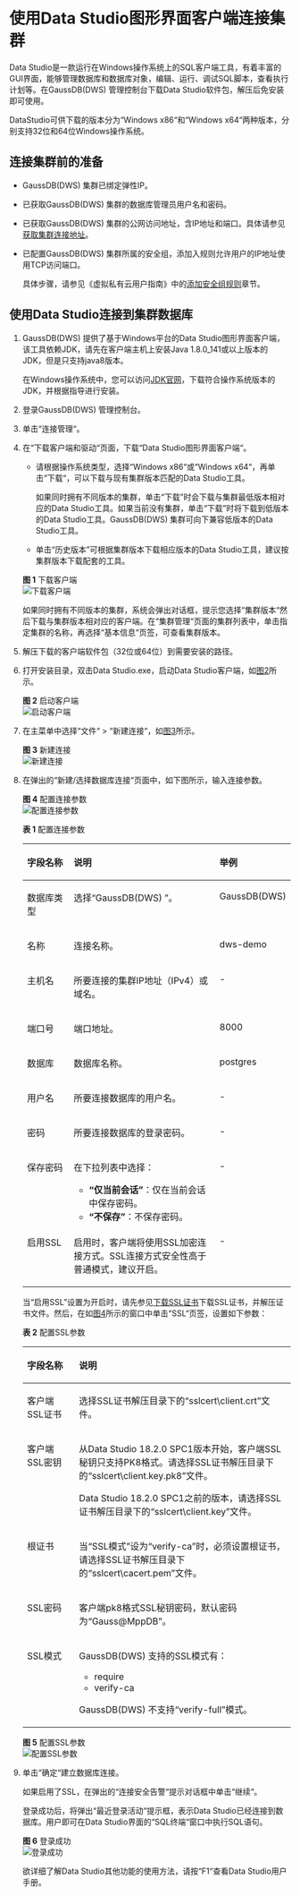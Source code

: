 # 使用Data Studio图形界面客户端连接集群<a name="dws_01_0094"></a>

Data Studio是一款运行在Windows操作系统上的SQL客户端工具，有着丰富的GUI界面，能够管理数据库和数据库对象，编辑、运行、调试SQL脚本，查看执行计划等。在GaussDB\(DWS\) 管理控制台下载Data Studio软件包，解压后免安装即可使用。

DataStudio可供下载的版本分为“Windows x86“和“Windows x64“两种版本，分别支持32位和64位Windows操作系统。

## 连接集群前的准备<a name="section83156195500"></a>

-   GaussDB\(DWS\) 集群已绑定弹性IP。
-   已获取GaussDB\(DWS\) 集群的数据库管理员用户名和密码。
-   已获取GaussDB\(DWS\) 集群的公网访问地址，含IP地址和端口。具体请参见[获取集群连接地址](获取集群连接地址.md)。
-   已配置GaussDB\(DWS\) 集群所属的安全组，添加入规则允许用户的IP地址使用TCP访问端口。

    具体步骤，请参见《虚拟私有云用户指南》中的[添加安全组规则](https://support.huaweicloud.com/usermanual-vpc/zh-cn_topic_0030969470.html)章节。


## 使用Data Studio连接到集群数据库<a name="section12757151571018"></a>

1.  GaussDB\(DWS\) 提供了基于Windows平台的Data Studio图形界面客户端，该工具依赖JDK，请先在客户端主机上安装Java 1.8.0\_141或以上版本的JDK，但是只支持java8版本。

    在Windows操作系统中，您可以访问[JDK官网](https://www.oracle.com/technetwork/java/javase/downloads/jdk8-downloads-2133151.html)，下载符合操作系统版本的JDK，并根据指导进行安装。

2.  登录GaussDB\(DWS\) 管理控制台。
3.  单击“连接管理“。
4.  在“下载客户端和驱动“页面，下载“Data Studio图形界面客户端“。

    -   请根据操作系统类型，选择“Windows x86“或“Windows x64“，再单击“下载“，可以下载与现有集群版本匹配的Data Studio工具。

        如果同时拥有不同版本的集群，单击“下载”时会下载与集群最低版本相对应的Data Studio工具。如果当前没有集群，单击“下载”时将下载到低版本的Data Studio工具。GaussDB\(DWS\) 集群可向下兼容低版本的Data Studio工具。

    -   单击“历史版本”可根据集群版本下载相应版本的Data Studio工具，建议按集群版本下载配套的工具。

    **图 1**  下载客户端<a name="zh-cn_topic_0107187019_fig68962081218"></a>  
    ![](figures/下载客户端.png "下载客户端")

    如果同时拥有不同版本的集群，系统会弹出对话框，提示您选择“集群版本“然后下载与集群版本相对应的客户端。在“集群管理“页面的集群列表中，单击指定集群的名称，再选择“基本信息“页签，可查看集群版本。

5.  解压下载的客户端软件包（32位或64位）到需要安装的路径。
6.  打开安装目录，双击Data Studio.exe，启动Data Studio客户端，如[图2](#zh-cn_topic_0107187019_fig6324139192412)所示。

    **图 2**  启动客户端<a name="zh-cn_topic_0107187019_fig6324139192412"></a>  
    ![](figures/启动客户端.png "启动客户端")

7.  在主菜单中选择“文件“  \>  “新建连接“，如[图3](#zh-cn_topic_0107187019_fig14311312192811)所示。

    **图 3**  新建连接<a name="zh-cn_topic_0107187019_fig14311312192811"></a>  
    ![](figures/新建连接.png "新建连接")

8.  在弹出的“新建/选择数据库连接“页面中，如下图所示，输入连接参数。

    **图 4**  配置连接参数<a name="zh-cn_topic_0107187019_fig27101723910"></a>  
    ![](figures/配置连接参数.png "配置连接参数")

    **表 1**  配置连接参数

    <a name="zh-cn_topic_0107187019_table79217143912"></a>
    <table><thead align="left"><tr id="zh-cn_topic_0107187019_row88417113910"><th class="cellrowborder" valign="top" width="19.01190119011901%" id="mcps1.2.4.1.1"><p id="zh-cn_topic_0107187019_p167171710393"><a name="zh-cn_topic_0107187019_p167171710393"></a><a name="zh-cn_topic_0107187019_p167171710393"></a>字段名称</p>
    </th>
    <th class="cellrowborder" valign="top" width="58.8058805880588%" id="mcps1.2.4.1.2"><p id="zh-cn_topic_0107187019_p9741716392"><a name="zh-cn_topic_0107187019_p9741716392"></a><a name="zh-cn_topic_0107187019_p9741716392"></a>说明</p>
    </th>
    <th class="cellrowborder" valign="top" width="22.182218221822183%" id="mcps1.2.4.1.3"><p id="zh-cn_topic_0107187019_p88171713915"><a name="zh-cn_topic_0107187019_p88171713915"></a><a name="zh-cn_topic_0107187019_p88171713915"></a>举例</p>
    </th>
    </tr>
    </thead>
    <tbody><tr id="zh-cn_topic_0107187019_row1816716134011"><td class="cellrowborder" valign="top" width="19.01190119011901%" headers="mcps1.2.4.1.1 "><p id="zh-cn_topic_0107187019_p51683131702"><a name="zh-cn_topic_0107187019_p51683131702"></a><a name="zh-cn_topic_0107187019_p51683131702"></a>数据库类型</p>
    </td>
    <td class="cellrowborder" valign="top" width="58.8058805880588%" headers="mcps1.2.4.1.2 "><p id="zh-cn_topic_0107187019_p3297172210156"><a name="zh-cn_topic_0107187019_p3297172210156"></a><a name="zh-cn_topic_0107187019_p3297172210156"></a>选择“GaussDB(DWS) ”。</p>
    </td>
    <td class="cellrowborder" valign="top" width="22.182218221822183%" headers="mcps1.2.4.1.3 "><p id="zh-cn_topic_0107187019_p916914138012"><a name="zh-cn_topic_0107187019_p916914138012"></a><a name="zh-cn_topic_0107187019_p916914138012"></a>GaussDB(DWS)</p>
    </td>
    </tr>
    <tr id="zh-cn_topic_0107187019_row138017153913"><td class="cellrowborder" valign="top" width="19.01190119011901%" headers="mcps1.2.4.1.1 "><p id="zh-cn_topic_0107187019_p38131716399"><a name="zh-cn_topic_0107187019_p38131716399"></a><a name="zh-cn_topic_0107187019_p38131716399"></a>名称</p>
    </td>
    <td class="cellrowborder" valign="top" width="58.8058805880588%" headers="mcps1.2.4.1.2 "><p id="zh-cn_topic_0107187019_p7813171399"><a name="zh-cn_topic_0107187019_p7813171399"></a><a name="zh-cn_topic_0107187019_p7813171399"></a>连接名称。</p>
    </td>
    <td class="cellrowborder" valign="top" width="22.182218221822183%" headers="mcps1.2.4.1.3 "><p id="zh-cn_topic_0107187019_p11813172392"><a name="zh-cn_topic_0107187019_p11813172392"></a><a name="zh-cn_topic_0107187019_p11813172392"></a>dws-demo</p>
    </td>
    </tr>
    <tr id="zh-cn_topic_0107187019_row178141710395"><td class="cellrowborder" valign="top" width="19.01190119011901%" headers="mcps1.2.4.1.1 "><p id="zh-cn_topic_0107187019_p12812176393"><a name="zh-cn_topic_0107187019_p12812176393"></a><a name="zh-cn_topic_0107187019_p12812176393"></a>主机名</p>
    </td>
    <td class="cellrowborder" valign="top" width="58.8058805880588%" headers="mcps1.2.4.1.2 "><p id="zh-cn_topic_0107187019_p38191720395"><a name="zh-cn_topic_0107187019_p38191720395"></a><a name="zh-cn_topic_0107187019_p38191720395"></a>所要连接的集群IP地址（IPv4）或域名。</p>
    </td>
    <td class="cellrowborder" valign="top" width="22.182218221822183%" headers="mcps1.2.4.1.3 "><p id="zh-cn_topic_0107187019_p88617143914"><a name="zh-cn_topic_0107187019_p88617143914"></a><a name="zh-cn_topic_0107187019_p88617143914"></a>-</p>
    </td>
    </tr>
    <tr id="zh-cn_topic_0107187019_row88151717394"><td class="cellrowborder" valign="top" width="19.01190119011901%" headers="mcps1.2.4.1.1 "><p id="zh-cn_topic_0107187019_p88017123920"><a name="zh-cn_topic_0107187019_p88017123920"></a><a name="zh-cn_topic_0107187019_p88017123920"></a>端口号</p>
    </td>
    <td class="cellrowborder" valign="top" width="58.8058805880588%" headers="mcps1.2.4.1.2 "><p id="zh-cn_topic_0107187019_p2861717396"><a name="zh-cn_topic_0107187019_p2861717396"></a><a name="zh-cn_topic_0107187019_p2861717396"></a>端口地址。</p>
    </td>
    <td class="cellrowborder" valign="top" width="22.182218221822183%" headers="mcps1.2.4.1.3 "><p id="zh-cn_topic_0107187019_p3812176392"><a name="zh-cn_topic_0107187019_p3812176392"></a><a name="zh-cn_topic_0107187019_p3812176392"></a>8000</p>
    </td>
    </tr>
    <tr id="zh-cn_topic_0107187019_row9881783912"><td class="cellrowborder" valign="top" width="19.01190119011901%" headers="mcps1.2.4.1.1 "><p id="zh-cn_topic_0107187019_p158161773917"><a name="zh-cn_topic_0107187019_p158161773917"></a><a name="zh-cn_topic_0107187019_p158161773917"></a>数据库</p>
    </td>
    <td class="cellrowborder" valign="top" width="58.8058805880588%" headers="mcps1.2.4.1.2 "><p id="zh-cn_topic_0107187019_p48111711396"><a name="zh-cn_topic_0107187019_p48111711396"></a><a name="zh-cn_topic_0107187019_p48111711396"></a>数据库名称。</p>
    </td>
    <td class="cellrowborder" valign="top" width="22.182218221822183%" headers="mcps1.2.4.1.3 "><p id="zh-cn_topic_0107187019_p98817133916"><a name="zh-cn_topic_0107187019_p98817133916"></a><a name="zh-cn_topic_0107187019_p98817133916"></a>postgres</p>
    </td>
    </tr>
    <tr id="zh-cn_topic_0107187019_row79151714394"><td class="cellrowborder" valign="top" width="19.01190119011901%" headers="mcps1.2.4.1.1 "><p id="zh-cn_topic_0107187019_p081117133920"><a name="zh-cn_topic_0107187019_p081117133920"></a><a name="zh-cn_topic_0107187019_p081117133920"></a>用户名</p>
    </td>
    <td class="cellrowborder" valign="top" width="58.8058805880588%" headers="mcps1.2.4.1.2 "><p id="zh-cn_topic_0107187019_p10911171395"><a name="zh-cn_topic_0107187019_p10911171395"></a><a name="zh-cn_topic_0107187019_p10911171395"></a>所要连接数据库的用户名。</p>
    </td>
    <td class="cellrowborder" valign="top" width="22.182218221822183%" headers="mcps1.2.4.1.3 "><p id="zh-cn_topic_0107187019_p10991783915"><a name="zh-cn_topic_0107187019_p10991783915"></a><a name="zh-cn_topic_0107187019_p10991783915"></a>-</p>
    </td>
    </tr>
    <tr id="zh-cn_topic_0107187019_row18961717397"><td class="cellrowborder" valign="top" width="19.01190119011901%" headers="mcps1.2.4.1.1 "><p id="zh-cn_topic_0107187019_p1391917163910"><a name="zh-cn_topic_0107187019_p1391917163910"></a><a name="zh-cn_topic_0107187019_p1391917163910"></a>密码</p>
    </td>
    <td class="cellrowborder" valign="top" width="58.8058805880588%" headers="mcps1.2.4.1.2 "><p id="zh-cn_topic_0107187019_p149101753912"><a name="zh-cn_topic_0107187019_p149101753912"></a><a name="zh-cn_topic_0107187019_p149101753912"></a>所要连接数据库的登录密码。</p>
    </td>
    <td class="cellrowborder" valign="top" width="22.182218221822183%" headers="mcps1.2.4.1.3 "><p id="zh-cn_topic_0107187019_p9921719399"><a name="zh-cn_topic_0107187019_p9921719399"></a><a name="zh-cn_topic_0107187019_p9921719399"></a>-</p>
    </td>
    </tr>
    <tr id="zh-cn_topic_0107187019_row86069127252"><td class="cellrowborder" valign="top" width="19.01190119011901%" headers="mcps1.2.4.1.1 "><p id="zh-cn_topic_0107187019_p3607121212519"><a name="zh-cn_topic_0107187019_p3607121212519"></a><a name="zh-cn_topic_0107187019_p3607121212519"></a>保存密码</p>
    </td>
    <td class="cellrowborder" valign="top" width="58.8058805880588%" headers="mcps1.2.4.1.2 "><p id="zh-cn_topic_0107187019_p17607111212511"><a name="zh-cn_topic_0107187019_p17607111212511"></a><a name="zh-cn_topic_0107187019_p17607111212511"></a>在下拉列表中选择：</p>
    <a name="zh-cn_topic_0107187019_ul37500309263"></a><a name="zh-cn_topic_0107187019_ul37500309263"></a><ul id="zh-cn_topic_0107187019_ul37500309263"><li><strong id="zh-cn_topic_0107187019_b1675011302264"><a name="zh-cn_topic_0107187019_b1675011302264"></a><a name="zh-cn_topic_0107187019_b1675011302264"></a><span class="uicontrol" id="zh-cn_topic_0107187019_uicontrol1226118213278"><a name="zh-cn_topic_0107187019_uicontrol1226118213278"></a><a name="zh-cn_topic_0107187019_uicontrol1226118213278"></a>“仅当前会话”</span></strong>：仅在当前会话中保存密码。</li><li><strong id="zh-cn_topic_0107187019_b1091204022619"><a name="zh-cn_topic_0107187019_b1091204022619"></a><a name="zh-cn_topic_0107187019_b1091204022619"></a><span class="uicontrol" id="zh-cn_topic_0107187019_uicontrol72114622712"><a name="zh-cn_topic_0107187019_uicontrol72114622712"></a><a name="zh-cn_topic_0107187019_uicontrol72114622712"></a>“不保存”</span></strong>：不保存密码。</li></ul>
    </td>
    <td class="cellrowborder" valign="top" width="22.182218221822183%" headers="mcps1.2.4.1.3 "><p id="zh-cn_topic_0107187019_p5607512192513"><a name="zh-cn_topic_0107187019_p5607512192513"></a><a name="zh-cn_topic_0107187019_p5607512192513"></a>-</p>
    </td>
    </tr>
    <tr id="zh-cn_topic_0107187019_row1380819420192"><td class="cellrowborder" valign="top" width="19.01190119011901%" headers="mcps1.2.4.1.1 "><p id="zh-cn_topic_0107187019_p880824281913"><a name="zh-cn_topic_0107187019_p880824281913"></a><a name="zh-cn_topic_0107187019_p880824281913"></a>启用SSL</p>
    </td>
    <td class="cellrowborder" valign="top" width="58.8058805880588%" headers="mcps1.2.4.1.2 "><p id="zh-cn_topic_0107187019_p1480994211197"><a name="zh-cn_topic_0107187019_p1480994211197"></a><a name="zh-cn_topic_0107187019_p1480994211197"></a>启用时，客户端将使用SSL加密连接方式。SSL连接方式安全性高于普通模式，建议开启。</p>
    </td>
    <td class="cellrowborder" valign="top" width="22.182218221822183%" headers="mcps1.2.4.1.3 "><p id="zh-cn_topic_0107187019_p280954217195"><a name="zh-cn_topic_0107187019_p280954217195"></a><a name="zh-cn_topic_0107187019_p280954217195"></a>-</p>
    </td>
    </tr>
    </tbody>
    </table>

    当“启用SSL”设置为开启时，请先参见[下载SSL证书](https://support.huaweicloud.com/mgtg-dws/dws_01_0083.html)下载SSL证书，并解压证书文件。然后，在如[图4](#zh-cn_topic_0107187019_fig27101723910)所示的窗口中单击“SSL“页签，设置如下参数：

    **表 2**  配置SSL参数

    <a name="zh-cn_topic_0107187019_table1512855203112"></a>
    <table><thead align="left"><tr id="zh-cn_topic_0107187019_row171317551318"><th class="cellrowborder" valign="top" width="19.38%" id="mcps1.2.3.1.1"><p id="zh-cn_topic_0107187019_p18131955133117"><a name="zh-cn_topic_0107187019_p18131955133117"></a><a name="zh-cn_topic_0107187019_p18131955133117"></a>字段名称</p>
    </th>
    <th class="cellrowborder" valign="top" width="80.62%" id="mcps1.2.3.1.2"><p id="zh-cn_topic_0107187019_p19137554319"><a name="zh-cn_topic_0107187019_p19137554319"></a><a name="zh-cn_topic_0107187019_p19137554319"></a>说明</p>
    </th>
    </tr>
    </thead>
    <tbody><tr id="zh-cn_topic_0107187019_row61425513112"><td class="cellrowborder" valign="top" width="19.38%" headers="mcps1.2.3.1.1 "><p id="zh-cn_topic_0107187019_p1514955133113"><a name="zh-cn_topic_0107187019_p1514955133113"></a><a name="zh-cn_topic_0107187019_p1514955133113"></a>客户端SSL证书</p>
    </td>
    <td class="cellrowborder" valign="top" width="80.62%" headers="mcps1.2.3.1.2 "><p id="zh-cn_topic_0107187019_p3141055193115"><a name="zh-cn_topic_0107187019_p3141055193115"></a><a name="zh-cn_topic_0107187019_p3141055193115"></a>选择SSL证书解压目录下的<span class="filepath" id="zh-cn_topic_0107187019_filepath13178154343514"><a name="zh-cn_topic_0107187019_filepath13178154343514"></a><a name="zh-cn_topic_0107187019_filepath13178154343514"></a>“sslcert\client.crt”</span>文件。</p>
    </td>
    </tr>
    <tr id="zh-cn_topic_0107187019_row15151555123117"><td class="cellrowborder" valign="top" width="19.38%" headers="mcps1.2.3.1.1 "><p id="zh-cn_topic_0107187019_p121516558317"><a name="zh-cn_topic_0107187019_p121516558317"></a><a name="zh-cn_topic_0107187019_p121516558317"></a>客户端SSL密钥</p>
    </td>
    <td class="cellrowborder" valign="top" width="80.62%" headers="mcps1.2.3.1.2 "><p id="zh-cn_topic_0107187019_p7151255113113"><a name="zh-cn_topic_0107187019_p7151255113113"></a><a name="zh-cn_topic_0107187019_p7151255113113"></a>从Data Studio 18.2.0 SPC1版本开始，客户端SSL秘钥只支持PK8格式。请选择SSL证书解压目录下的<span class="filepath" id="zh-cn_topic_0107187019_filepath780753173512"><a name="zh-cn_topic_0107187019_filepath780753173512"></a><a name="zh-cn_topic_0107187019_filepath780753173512"></a>“sslcert\client.key.pk8”</span>文件。</p>
    <p id="zh-cn_topic_0107187019_p8531535123613"><a name="zh-cn_topic_0107187019_p8531535123613"></a><a name="zh-cn_topic_0107187019_p8531535123613"></a>Data Studio 18.2.0 SPC1之前的版本，请选择SSL证书解压目录下的<span class="filepath" id="zh-cn_topic_0107187019_filepath53171556378"><a name="zh-cn_topic_0107187019_filepath53171556378"></a><a name="zh-cn_topic_0107187019_filepath53171556378"></a>“sslcert\client.key”</span>文件。</p>
    </td>
    </tr>
    <tr id="zh-cn_topic_0107187019_row15151655103110"><td class="cellrowborder" valign="top" width="19.38%" headers="mcps1.2.3.1.1 "><p id="zh-cn_topic_0107187019_p91575583118"><a name="zh-cn_topic_0107187019_p91575583118"></a><a name="zh-cn_topic_0107187019_p91575583118"></a>根证书</p>
    </td>
    <td class="cellrowborder" valign="top" width="80.62%" headers="mcps1.2.3.1.2 "><p id="zh-cn_topic_0107187019_p1531243911409"><a name="zh-cn_topic_0107187019_p1531243911409"></a><a name="zh-cn_topic_0107187019_p1531243911409"></a>当<span class="parmname" id="zh-cn_topic_0107187019_parmname48081030144115"><a name="zh-cn_topic_0107187019_parmname48081030144115"></a><a name="zh-cn_topic_0107187019_parmname48081030144115"></a>“SSL模式”</span>设为<span class="parmvalue" id="zh-cn_topic_0107187019_parmvalue14808203011416"><a name="zh-cn_topic_0107187019_parmvalue14808203011416"></a><a name="zh-cn_topic_0107187019_parmvalue14808203011416"></a>“verify-ca”</span>时，必须设置根证书，请选择SSL证书解压目录下的<span class="filepath" id="zh-cn_topic_0107187019_filepath1754855718409"><a name="zh-cn_topic_0107187019_filepath1754855718409"></a><a name="zh-cn_topic_0107187019_filepath1754855718409"></a>“sslcert\cacert.pem”</span>文件。</p>
    </td>
    </tr>
    <tr id="zh-cn_topic_0107187019_row51625510311"><td class="cellrowborder" valign="top" width="19.38%" headers="mcps1.2.3.1.1 "><p id="zh-cn_topic_0107187019_p516125517315"><a name="zh-cn_topic_0107187019_p516125517315"></a><a name="zh-cn_topic_0107187019_p516125517315"></a>SSL密码</p>
    </td>
    <td class="cellrowborder" valign="top" width="80.62%" headers="mcps1.2.3.1.2 "><p id="zh-cn_topic_0107187019_p21655516313"><a name="zh-cn_topic_0107187019_p21655516313"></a><a name="zh-cn_topic_0107187019_p21655516313"></a>客户端pk8格式SSL秘钥密码，默认密码为<span class="parmvalue" id="zh-cn_topic_0107187019_parmvalue1742854019441"><a name="zh-cn_topic_0107187019_parmvalue1742854019441"></a><a name="zh-cn_topic_0107187019_parmvalue1742854019441"></a>“Gauss@MppDB”</span>。</p>
    </td>
    </tr>
    <tr id="zh-cn_topic_0107187019_row1916155583118"><td class="cellrowborder" valign="top" width="19.38%" headers="mcps1.2.3.1.1 "><p id="zh-cn_topic_0107187019_p616115515312"><a name="zh-cn_topic_0107187019_p616115515312"></a><a name="zh-cn_topic_0107187019_p616115515312"></a>SSL模式</p>
    </td>
    <td class="cellrowborder" valign="top" width="80.62%" headers="mcps1.2.3.1.2 "><p id="zh-cn_topic_0107187019_p1380624518403"><a name="zh-cn_topic_0107187019_p1380624518403"></a><a name="zh-cn_topic_0107187019_p1380624518403"></a>GaussDB(DWS) 支持的SSL模式有：</p>
    <a name="zh-cn_topic_0107187019_ul174486715440"></a><a name="zh-cn_topic_0107187019_ul174486715440"></a><ul id="zh-cn_topic_0107187019_ul174486715440"><li>require</li><li>verify-ca</li></ul>
    <p id="zh-cn_topic_0107187019_p10351254114217"><a name="zh-cn_topic_0107187019_p10351254114217"></a><a name="zh-cn_topic_0107187019_p10351254114217"></a>GaussDB(DWS) 不支持<span class="parmvalue" id="zh-cn_topic_0107187019_parmvalue11879175512423"><a name="zh-cn_topic_0107187019_parmvalue11879175512423"></a><a name="zh-cn_topic_0107187019_parmvalue11879175512423"></a>“verify-full”</span>模式。</p>
    </td>
    </tr>
    </tbody>
    </table>

    **图 5**  配置SSL参数<a name="zh-cn_topic_0107187019_fig2491192219469"></a>  
    ![](figures/配置SSL参数.png "配置SSL参数")

9.  单击“确定“建立数据库连接。

    如果启用了SSL，在弹出的“连接安全告警“提示对话框中单击“继续“。

    登录成功后，将弹出“最近登录活动“提示框，表示Data Studio已经连接到数据库。用户即可在Data Studio界面的“SQL终端“窗口中执行SQL语句。

    **图 6**  登录成功<a name="zh-cn_topic_0107187019_fig1860617443213"></a>  
    ![](figures/登录成功.png "登录成功")

    欲详细了解Data Studio其他功能的使用方法，请按“F1“查看Data Studio用户手册。


